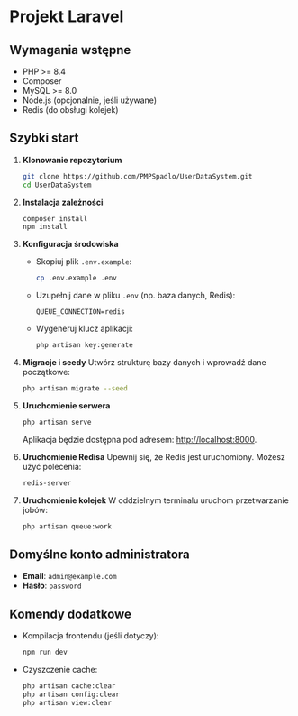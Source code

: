 # Projekt Laravel

## Wymagania wstępne

- PHP >= 8.4
- Composer
- MySQL >= 8.0
- Node.js (opcjonalnie, jeśli używane)
- Redis (do obsługi kolejek)

## Szybki start

1. **Klonowanie repozytorium**
   ```bash
   git clone https://github.com/PMPSpadlo/UserDataSystem.git
   cd UserDataSystem
   ```

2. **Instalacja zależności**
   ```bash
   composer install
   npm install
   ```

3. **Konfiguracja środowiska**
    - Skopiuj plik `.env.example`:
      ```bash
      cp .env.example .env
      ```
    - Uzupełnij dane w pliku `.env` (np. baza danych, Redis):
      ```env
      QUEUE_CONNECTION=redis
      ```
    - Wygeneruj klucz aplikacji:
      ```bash
      php artisan key:generate
      ```

4. **Migracje i seedy**
   Utwórz strukturę bazy danych i wprowadź dane początkowe:
   ```bash
   php artisan migrate --seed
   ```

5. **Uruchomienie serwera**
   ```bash
   php artisan serve
   ```
   Aplikacja będzie dostępna pod adresem: [http://localhost:8000](http://localhost:8000).

6. **Uruchomienie Redisa**
   Upewnij się, że Redis jest uruchomiony. Możesz użyć polecenia:
   ```bash
   redis-server
   ```

7. **Uruchomienie kolejek**
   W oddzielnym terminalu uruchom przetwarzanie jobów:
   ```bash
   php artisan queue:work
   ```

## Domyślne konto administratora
- **Email**: `admin@example.com`
- **Hasło**: `password`

## Komendy dodatkowe
- Kompilacja frontendu (jeśli dotyczy):
  ```bash
  npm run dev
  ```
- Czyszczenie cache:
  ```bash
  php artisan cache:clear
  php artisan config:clear
  php artisan view:clear
  ```
